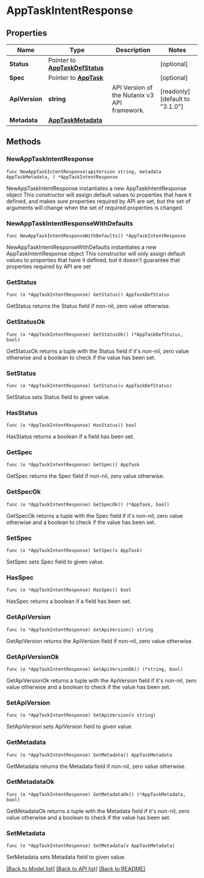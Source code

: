 # AppTaskIntentResponse

## Properties

Name | Type | Description | Notes
------------ | ------------- | ------------- | -------------
**Status** | Pointer to [**AppTaskDefStatus**](AppTaskDefStatus.md) |  | [optional] 
**Spec** | Pointer to [**AppTask**](AppTask.md) |  | [optional] 
**ApiVersion** | **string** | API Version of the Nutanix v3 API framework. | [readonly] [default to "3.1.0"]
**Metadata** | [**AppTaskMetadata**](AppTaskMetadata.md) |  | 

## Methods

### NewAppTaskIntentResponse

`func NewAppTaskIntentResponse(apiVersion string, metadata AppTaskMetadata, ) *AppTaskIntentResponse`

NewAppTaskIntentResponse instantiates a new AppTaskIntentResponse object
This constructor will assign default values to properties that have it defined,
and makes sure properties required by API are set, but the set of arguments
will change when the set of required properties is changed

### NewAppTaskIntentResponseWithDefaults

`func NewAppTaskIntentResponseWithDefaults() *AppTaskIntentResponse`

NewAppTaskIntentResponseWithDefaults instantiates a new AppTaskIntentResponse object
This constructor will only assign default values to properties that have it defined,
but it doesn't guarantee that properties required by API are set

### GetStatus

`func (o *AppTaskIntentResponse) GetStatus() AppTaskDefStatus`

GetStatus returns the Status field if non-nil, zero value otherwise.

### GetStatusOk

`func (o *AppTaskIntentResponse) GetStatusOk() (*AppTaskDefStatus, bool)`

GetStatusOk returns a tuple with the Status field if it's non-nil, zero value otherwise
and a boolean to check if the value has been set.

### SetStatus

`func (o *AppTaskIntentResponse) SetStatus(v AppTaskDefStatus)`

SetStatus sets Status field to given value.

### HasStatus

`func (o *AppTaskIntentResponse) HasStatus() bool`

HasStatus returns a boolean if a field has been set.

### GetSpec

`func (o *AppTaskIntentResponse) GetSpec() AppTask`

GetSpec returns the Spec field if non-nil, zero value otherwise.

### GetSpecOk

`func (o *AppTaskIntentResponse) GetSpecOk() (*AppTask, bool)`

GetSpecOk returns a tuple with the Spec field if it's non-nil, zero value otherwise
and a boolean to check if the value has been set.

### SetSpec

`func (o *AppTaskIntentResponse) SetSpec(v AppTask)`

SetSpec sets Spec field to given value.

### HasSpec

`func (o *AppTaskIntentResponse) HasSpec() bool`

HasSpec returns a boolean if a field has been set.

### GetApiVersion

`func (o *AppTaskIntentResponse) GetApiVersion() string`

GetApiVersion returns the ApiVersion field if non-nil, zero value otherwise.

### GetApiVersionOk

`func (o *AppTaskIntentResponse) GetApiVersionOk() (*string, bool)`

GetApiVersionOk returns a tuple with the ApiVersion field if it's non-nil, zero value otherwise
and a boolean to check if the value has been set.

### SetApiVersion

`func (o *AppTaskIntentResponse) SetApiVersion(v string)`

SetApiVersion sets ApiVersion field to given value.


### GetMetadata

`func (o *AppTaskIntentResponse) GetMetadata() AppTaskMetadata`

GetMetadata returns the Metadata field if non-nil, zero value otherwise.

### GetMetadataOk

`func (o *AppTaskIntentResponse) GetMetadataOk() (*AppTaskMetadata, bool)`

GetMetadataOk returns a tuple with the Metadata field if it's non-nil, zero value otherwise
and a boolean to check if the value has been set.

### SetMetadata

`func (o *AppTaskIntentResponse) SetMetadata(v AppTaskMetadata)`

SetMetadata sets Metadata field to given value.



[[Back to Model list]](../README.md#documentation-for-models) [[Back to API list]](../README.md#documentation-for-api-endpoints) [[Back to README]](../README.md)


